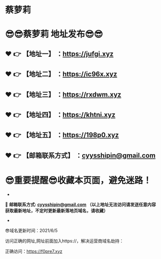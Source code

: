 # 蔡萝莉
:sunglasses::sunglasses:蔡萝莉 地址发布:sunglasses::sunglasses:
==
:heart: :point_right: 【地址一】 ：https://jufgi.xyz
------
:heart: :point_right: 【地址二】 ：https://ic96x.xyz
------
:heart: :point_right: 【地址三】 ：https://rxdwm.xyz
------
:heart: :point_right: 【地址四】 ：https://khtni.xyz
------
:heart: :point_right: 【地址五】 ：https://198p0.xyz
------
:heart: :point_right: 【邮箱联系方式】 ：cyysshipin@gmail.com
------
:sunglasses:重要提醒:sunglasses:收藏本页面，避免迷路！
==

-

:e-mail: __邮箱联系方式: cyysshipin@gmail.com （以上地址无法访问请发送任意内容获取最新地址，不定时更新最新落地页域名，请收藏）__

-

:sunglasses:域名更新时间：2021/6/5

访问正确的网址,网址前面加入https://，解决运营商域名劫持：

正确访问：https://f0pre7.xyz

